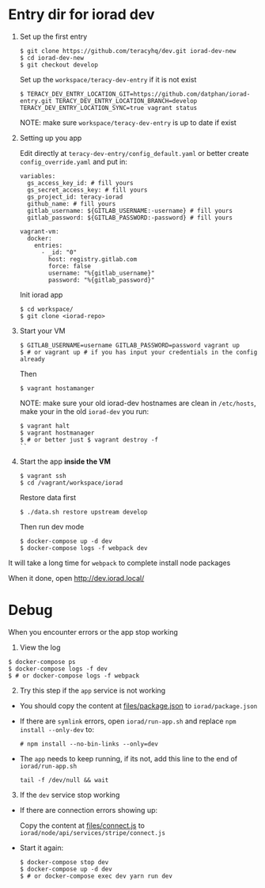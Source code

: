 
# Entry dir for iorad dev


1. Set up the first entry
    ```
    $ git clone https://github.com/teracyhq/dev.git iorad-dev-new
    $ cd iorad-dev-new
    $ git checkout develop
    ```


    Set up the `workspace/teracy-dev-entry` if it is not exist
    ```
    $ TERACY_DEV_ENTRY_LOCATION_GIT=https://github.com/datphan/iorad-entry.git TERACY_DEV_ENTRY_LOCATION_BRANCH=develop TERACY_DEV_ENTRY_LOCATION_SYNC=true vagrant status
    ```

    NOTE: make sure `workspace/teracy-dev-entry` is up to date if exist

2. Setting up you app
    
    Edit directly at `teracy-dev-entry/config_default.yaml` or better create `config_override.yaml` and put in:

    ```
    variables:
      gs_access_key_id: # fill yours
      gs_secret_access_key: # fill yours
      gs_project_id: teracy-iorad
      github_name: # fill yours
      gitlab_username: ${GITLAB_USERNAME:-username} # fill yours
      gitlab_password: ${GITLAB_PASSWORD:-password} # fill yours

    vagrant-vm:
      docker:
        entries:
          - _id: "0"
            host: registry.gitlab.com
            force: false
            username: "%{gitlab_username}"
            password: "%{gitlab_password}"
    ```

    Init iorad app

    ```
    $ cd workspace/
    $ git clone <iorad-repo>
    ```

3. Start your VM

    ```
    $ GITLAB_USERNAME=username GITLAB_PASSWORD=password vagrant up
    $ # or vagrant up # if you has input your credentials in the config already
    ```
    Then

    ```
    $ vagrant hostamanger
    ```

    NOTE: make sure your old iorad-dev hostnames are clean in `/etc/hosts`, make your in the old `iorad-dev` you run:

    ```
    $ vagrant halt
    $ vagrant hostmanager
    $ # or better just $ vagrant destroy -f
    ``

4. Start the app **inside the VM**
    ```
    $ vagrant ssh
    $ cd /vagrant/workspace/iorad
    ```

    Restore data first
    ```
    $ ./data.sh restore upstream develop

    ```

    Then run dev mode
    ```
    $ docker-compose up -d dev
    $ docker-compose logs -f webpack dev
    ```

  It will take a long time for `webpack` to complete install node packages

  When it done, open http://dev.iorad.local/

# Debug

When you encounter errors or the app stop working

1. View the log

  ```
  $ docker-compose ps
  $ docker-compose logs -f dev
  $ # or docker-compose logs -f webpack
  ```

2. Try this step if the `app` service is not working
  
  - You should copy the content at [files/package.json](files/package.json) to `iorad/package.json`

  - If there are `symlink` errors, open `iorad/run-app.sh` and replace `npm install --only-dev` to:
    ```
    # npm install --no-bin-links --only=dev
    ```

  - The `app` needs to keep running, if its not, add this line to the end of `iorad/run-app.sh`
    ```
    tail -f /dev/null && wait
    ```

3. If the `dev` service stop working
  - If there are connection errors showing up:

    Copy the content at [files/connect.js](files/connect.js) to `iorad/node/api/services/stripe/connect.js`

  - Start it again:
    ```
    $ docker-compose stop dev
    $ docker-compose up -d dev
    $ # or docker-compose exec dev yarn run dev
    ```
